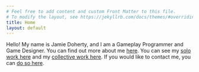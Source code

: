 ```yaml
---
# Feel free to add content and custom Front Matter to this file.
# To modify the layout, see https://jekyllrb.com/docs/themes/#overriding-theme-defaults
title: Home
layout: default
---
```


Hello!
My name is Jamie Doherty, and I am a Gameplay Programmer and Game Designer. You can find out more about me [here](/about-me/). You can see my [solo work here](/solo-work/) and my [collective work here](/team-work/). If you would like to contact me, you can [do so here](/contact-me/). 


